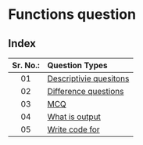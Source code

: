 # Functions question

## Index

| Sr. No.: | Question Types |
| :---: | :--- |
| 01 | [Descriptivie quesitons](./descriptiveQuestons.md) |
| 02 | [Difference questions](./differenceQuestions.md) |
| 03 | [MCQ](./MCQ.md) |
| 04 | [What is output](./whatIsOutPut.md) |
| 05 | [Write code for](./writeCodeFor.md) |

